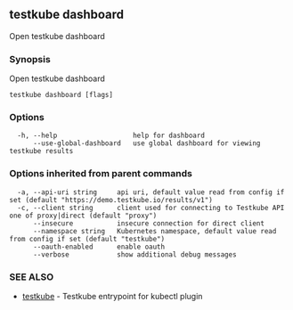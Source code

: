 ## testkube dashboard

Open testkube dashboard

### Synopsis

Open testkube dashboard

```
testkube dashboard [flags]
```

### Options

```
  -h, --help                   help for dashboard
      --use-global-dashboard   use global dashboard for viewing testkube results
```

### Options inherited from parent commands

```
  -a, --api-uri string     api uri, default value read from config if set (default "https://demo.testkube.io/results/v1")
  -c, --client string      client used for connecting to Testkube API one of proxy|direct (default "proxy")
      --insecure           insecure connection for direct client
      --namespace string   Kubernetes namespace, default value read from config if set (default "testkube")
      --oauth-enabled      enable oauth
      --verbose            show additional debug messages
```

### SEE ALSO

* [testkube](testkube.md)	 - Testkube entrypoint for kubectl plugin

